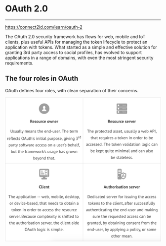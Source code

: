 # OAuth 2.0
---

https://connect2id.com/learn/oauth-2

The OAuth 2.0 security framework has flows for web, mobile and IoT clients, plus useful APIs for managing the token lifecycle to protect an application with tokens. What started as a simple and effective solution for granting 3rd party access to social profiles, has evolved to support applications in a range of domains, with even the most stringent security requirements.

## The four roles in OAuth

OAuth defines four roles, with clean separation of their concerns.

![oauth-4-roles.png](./images/oauth-4-roles.png)
